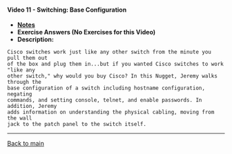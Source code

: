 #### Video 11 - Switching: Base Configuration

- **[Notes](notes.md)**
- **Exercise Answers (No Exercises for this Video)**
- **Description:**

```
Cisco switches work just like any other switch from the minute you pull them out 
of the box and plug them in...but if you wanted Cisco switches to work "like any 
other switch," why would you buy Cisco? In this Nugget, Jeremy walks through the 
base configuration of a switch including hostname configuration, negating 
commands, and setting console, telnet, and enable passwords. In addition, Jeremy 
adds information on understanding the physical cabling, moving from the wall 
jack to the patch panel to the switch itself.
```

---
 
[Back to main](https://github.com/rot0xd/CBTNuggets/blob/master/CCNA/ICND-1/README.md)

